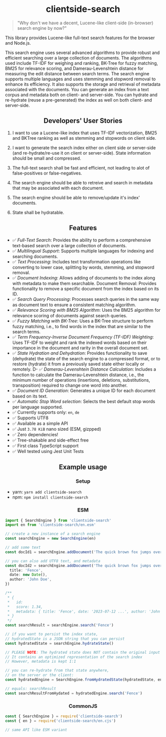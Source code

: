 <h1 align="center">clientside-search</h1>

> "Why don't we have a decent, Lucene-like client-side (in-browser) search engine by now?"

This library provides Lucene-like full-text search features for the browser and Node.js.

This search engine uses several advanced algorithms to provide robust and efficient searching over a large collection of documents. The algorithms used include TF-IDF for weighing and ranking, BK-Tree for fuzzy matching, BM25 for relevance scoring, and Damerau-Levenshtein distance for measuring the edit distance between search terms. The search engine supports multiple languages and uses stemming and stopword removal to enhance its efficiency. It also supports the storage and retrieval of metadata associated with the documents. You can generate an index from a text corpus and metadata both on client- and server-side. You can hydrate and re-hydrate (reuse a pre-generated) the index as well on both client- and server-side.

<h2 align="center">Developers' User Stories</h2>

1. I want to use a Lucene-like index that uses TF-IDF vectorization, BM25 and BKTree ranking as well as stemming and stopwords on client side.

2. I want to generate the search index either on client side or server-side (and re-hydrate/re-use it on client or server-side). State information should be small and compressed.

3. The full-text search shall be fast and efficient, not leading to alot of false-positives or false-negatives.

4. The search engine should be able to retreive and search in metadata that may be associated with each document.

5. The search engine should be able to remove/update it's index' documents.

6. State shall be hydratable.

<h2 align="center">Features</h2>

- ✅ _Full-Text Search_: Provides the ability to perform a comprehensive text-based search over a large collection of documents.
- ✅ _Multilingual Support_: Supports multiple languages for indexing and searching documents.
- ✅ _Text Processing_: Includes text transformation operations like converting to lower case, splitting by words, stemming, and stopword removal.
- ✅ _Document Indexing_: Allows adding of documents to the index along with metadata to make them searchable.
  Document Removal: Provides functionality to remove a specific document from the index based on its ID.
- ✅ _Search Query Processing_: Processes search queries in the same way as document text to ensure a consistent matching algorithm.
- ✅ _Relevance Scoring with BM25 Algorithm_: Uses the BM25 algorithm for relevance scoring of documents against search queries.
- ✅ _Fuzzy Matching with BK-Tree_: Uses a BK-Tree structure to perform fuzzy matching, i.e., to find words in the index that are similar to the search terms.
- ✅ _Term Frequency-Inverse Document Frequency (TF-IDF) Weighting_: Uses TF-IDF to weight and rank the indexed words based on their importance in the document and rarity in the overall document set.
- ✅ _State Hydration and Dehydration_: Provides functionality to save (dehydrate) the state of the search engine to a compressed format, or to restore (hydrate) it from a previously saved state either locally or remotely.
  D- ✅ _Damerau-Levenshtein Distance Calculation_: Includes a function to calculate the Damerau-Levenshtein distance, i.e., the minimum number of operations (insertions, deletions, substitutions, transposition) required to change one word into another.
- ✅ _Document ID Generation_: Generates a unique ID for each document based on its text.
- ✅ _Automatic Stop Word selection_: Selects the best default stop words per language supported.
- ✅ Currently supports only: `en`, `de`
- ✅ Supports UTF8
- ✅ Available as a simple API
- ✅ Just `3.78 KiB` nano sized (ESM, gizpped)
- ✅ Zero dependencies!
- ✅ Tree-shakable and side-effect free
- ✅ First class TypeScript support
- ✅ Well tested using Jest Unit Tests

<h2 align="center">Example usage</h2>

<h3 align="center">Setup</h3>

- yarn: `yarn add clientside-search`
- npm: `npm install clientside-search`

<h3 align="center">ESM</h3>

```ts
import { SearchEngine } from 'clientside-search'
import en from 'clientside-search/en.esm'

// create a new instance of a search engine
const searchEngine = new SearchEngine(en)

// add some text
const docId1 = searchEngine.addDocument('The quick brown fox jumps over the lazy dog')

// you can also add UTF8 text, and metadata
const docId2 = searchEngine.addDocument('The quick brown fox jumps over the fence ✅', {
  title: 'Fence',
  date: new Date(),
  author: 'John Doe',
})

/**
 * {
 *   id:
 *   score: 1.34,
 *   metadata: { title: 'Fence', date: '2023-07-12 ...', author: 'John Doe' }
 * }
 */
const searchResult = searchEngine.search('Fence')

// if you want to persist the index state,
// hydratedState is a JSON string that you can persist
const hydratedState = searchEngine.hydrateState()

// PLEASE NOTE: The hydrated state does NOT contain the original input text
// It contains an optimized representation of the search index
// However, metadata is kept 1:1

// you can re-hydrate from that state anywhere,
// on the server or the client:
const hydratedEngine = SearchEngine.fromHydratedState(hydratedState, en)

// equals: searchResult
const searchResultFromHydated = hydratedEngine.search('Fence')
```

<h3 align="center">CommonJS</h3>

```ts
const { SearchEngine } = require('clientside-search')
const { en } = require('clientside-search/en.cjs')

// same API like ESM variant
```
